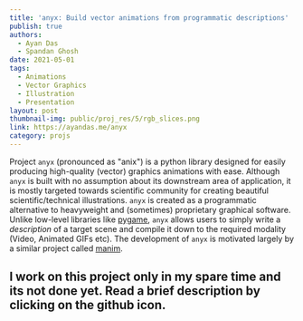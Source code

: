 ```yaml
---
title: 'anyx: Build vector animations from programmatic descriptions'
publish: true
authors:
  - Ayan Das
  - Spandan Ghosh
date: 2021-05-01
tags:
  - Animations
  - Vector Graphics
  - Illustration
  - Presentation
layout: post
thumbnail-img: public/proj_res/5/rgb_slices.png
link: https://ayandas.me/anyx
category: projs
---
```


Project `anyx` (pronounced as "anix") is a python library designed for easily producing high-quality (vector) graphics animations with ease. Although `anyx` is built with no assumption about its downstream area of application, it is mostly targeted towards scientific community for creating beautiful scientific/technical illustrations. `anyx` is created as a programmatic alternative to heavyweight and (sometimes) proprietary graphical software. Unlike low-level libraries like [pygame](https://www.pygame.org/news), `anyx` allows users to simply write a _description_ of a target scene and compile it down to the required modality (Video, Animated GIFs etc). The development of `anyx` is motivated largely by a similar project called [manim](https://github.com/3b1b/manim).

<a href="https://ayandas.me/anyx" target="_blank" class="fa fa-github fa-3x" style="float: left; margin-right: 20px;"></a>

## I work on this project only in my spare time and its not done yet. Read a brief description by clicking on the github icon.


